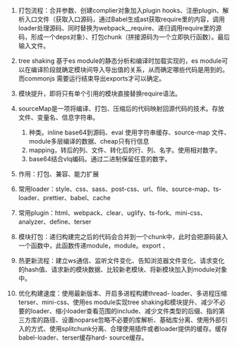 1. 打包流程：合并参数、创建complier对象加入plugin hooks、注册plugin、解析入口文件（获取入口源码，通过Babel生成ast获取require里的内容，调用loader处理源码、同时替换为webpack__require、递归调用require里的源码，形成一个deps对象）、打包chunk（拼接源码为一个立即执行函数）。最后输入文件。

2. tree shaking 基于es module的静态分析和编译时加载实现的，es module可以在编译阶段就确定模块间导入导出值的关系，从而确定哪些代码是用到的。而commonjs 需要运行结束导出exports才可以确定。

3. 模块提升，即将只有单个引用的模块直接替换require语法。

4. sourceMap是一项将编译、打包、压缩后的代码映射回源代码的技术。存放文件、变量名、信息字符串。

   1. 种类。inline  base64到源码、eval 使用字符串缓存、source-map 文件、module多层编译的数据、cheap只有行信息
   2. mapping，转后的列、文件、转化后的行、列、名字。使用相对数字。
   3. base64结合vlq编码。通过二进制保留任意的数字。 

5. 作用：打包、兼容、能力扩展

6. 常用loader：style、css、sass、post-css、url、file、source-map、ts-loader、prettier、babel、cache

7. 常用plugin：html、webpack、clear、uglify、ts-fork、mini-css、analyzer、define、terser

8. 模块打包：递归构建完之后的代码会合并到一个chunk中，此时会把源码装入一个函数中，此函数传递module，module。export 、

9. 热更新流程：建立ws通信、监听文件变化、告知浏览器文件变化、请求变化的hash值、请求新的模块数据、比较新老模块、将新模块加入到module对象中。

10. 优化构建速度：使用最新版本、开启多进程构建thread- loader、多进程压缩terser、mini-css、使用es module实现tree shaking和模块提升、减少不必要的loader、缩小loader查看范围的include、减少文件类型的后缀、指的第三方库的路径、设置noparse忽略不必要的库解析、基础库分离、使用外部引入的方式、使用splitchunk分离、合理使用插件或者loader提供的缓存。缓存babel-loader、terser缓存hard- source缓存。

    



